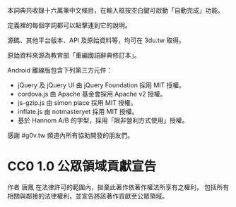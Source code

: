 本詞典共收錄十六萬筆中文條目，在輸入框按空白鍵可啟動「自動完成」功能。

定義裡的每個字詞都可以點擊連到它的說明。

源碼、其他平台版本、API 及原始資料等，均可在 3du.tw 取得。

原始資料來源為教育部「重編國語辭典修訂本」。

Android 離線版包含下列第三方元件：

* jQuery 及 jQuery UI 由 jQuery Foundation 採用 MIT 授權。
* cordova.js 由 Apache 基金會採用 Apache v2 授權。
* js-gzip.js 由 simon place 採用 MIT 授權。
* inflate.js 由 notmasteryet 採用 MIT 授權。
* 基於 Hannom A/B 的字型，採用「限非營利方式使用」授權。

感謝 #g0v.tw 頻道內所有協助開發的朋友們。

# CC0 1.0 公眾領域貢獻宣告

作者 唐鳳 在法律許可的範圍內，拋棄此著作依著作權法所享有之權利，
包括所有相關與鄰接的法律權利，並宣告將該著作貢獻至公眾領域。
